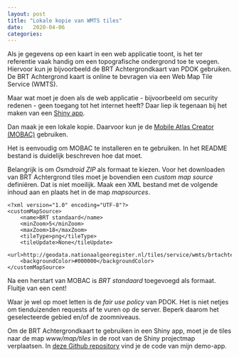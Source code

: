 ```yaml
---
layout: post
title: "Lokale kopie van WMTS tiles"
date:   2020-04-06
categories: 
---
```


Als je gegevens op een kaart in een web applicatie toont, is het ter referentie vaak handig om een topografische ondergrond toe te voegen. Hiervoor kun je bijvoorbeeld de BRT Achtergrondkaart van PDOK gebruiken. De BRT Achtergrond kaart is online te bevragen via een Web Map Tile Service (WMTS).

Maar wat moet je doen als de web applicatie - bijvoorbeeld om security redenen - geen toegang tot het internet heeft? Daar liep ik tegenaan bij het maken van een [Shiny app](https://shiny.rstudio.com/).

Dan maak je een lokale kopie. Daarvoor kun je de [Mobile Atlas Creator (MOBAC)](https://mobac.sourceforge.io/) gebruiken.

Het is eenvoudig om MOBAC te installeren en te gebruiken. In het README bestand is duidelijk beschreven hoe dat moet. 

Belangrijk is om _Osmdroid ZIP_ als formaat te kiezen. Voor het downloaden van BRT Achtergrond tiles moet je bovendien een _custom map source_ definiëren. Dat is niet moeilijk. Maak een XML bestand met de volgende inhoud aan en plaats het in de map _mapsources_. 

```
<?xml version="1.0" encoding="UTF-8"?>
<customMapSource>
	<name>BRT standaard</name>
	<minZoom>5</minZoom>
	<maxZoom>18</maxZoom>
	<tileType>png</tileType>
	<tileUpdate>None</tileUpdate>
	<url>http://geodata.nationaalgeoregister.nl/tiles/service/wmts/brtachtergrondkaart/EPSG:3857/{$z}/{$x}/{$y}.png</url>
	<backgroundColor>#000000</backgroundColor>
</customMapSource>
```

Na een herstart van MOBAC is _BRT standaard_ toegevoegd als formaat. Fluitje van een cent!

Waar je wel op moet letten is de _fair use policy_ van PDOK. Het is niet netjes om tienduizenden requests af te vuren op de server. Beperk daarom het geselecteerde gebied en/of de zoomniveaus.

Om de BRT Achtergrondkaart te gebruiken in een Shiny app, moet je de tiles naar de map _www/map/tiles_ in de root van de Shiny projectmap verplaatsen. In [deze Github repository](https://github.com/FrieseWoudloper/demo_offline_tiles) vind je de code van mijn demo-app.


